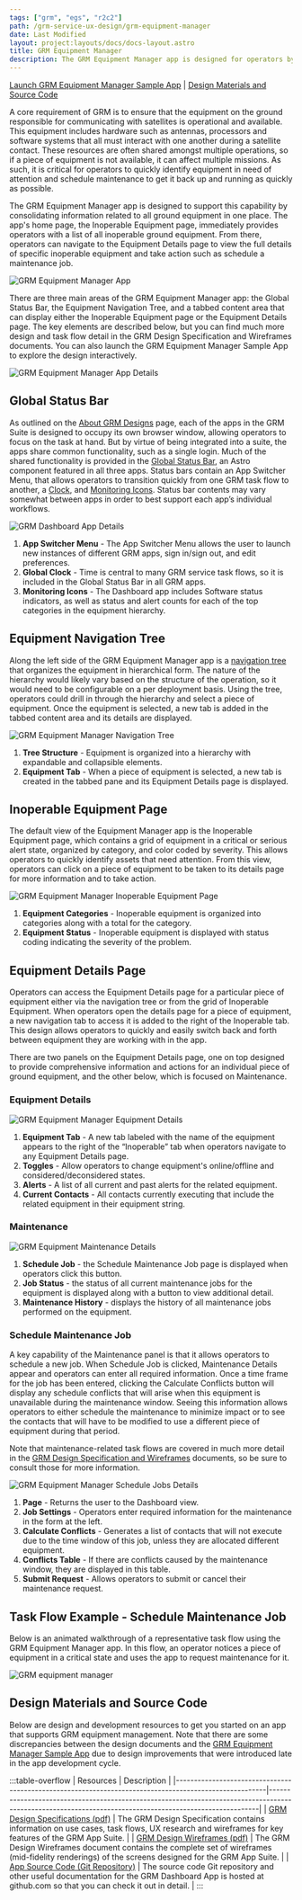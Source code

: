 ```yaml
---
tags: ["grm", "egs", "r2c2"]
path: /grm-service-ux-design/grm-equipment-manager
date: Last Modified
layout: project:layouts/docs/docs-layout.astro
title: GRM Equipment Manager
description: The GRM Equipment Manager app is designed for operators by consolidating information related to all ground equipment in one place.
---
```


[Launch GRM Equipment Manager Sample App](https://grm-equipment-react-ts.netlify.app) | [Design Materials and Source Code](/grm-service-ux-design/grm-equipment-manager/#design-materials-and-source-code)

A core requirement of GRM is to ensure that the equipment on the ground responsible for communicating with satellites is operational and available. This equipment includes hardware such as antennas, processors and software systems that all must interact with one another during a satellite contact. These resources are often shared amongst multiple operations, so if a piece of equipment is not available, it can affect multiple missions. As such, it is critical for operators to quickly identify equipment in need of attention and schedule maintenance to get it back up and running as quickly as possible.

The GRM Equipment Manager app is designed to support this capability by consolidating information related to all ground equipment in one place. The app's home page, the Inoperable Equipment page, immediately provides operators with a list of all inoperable ground equipment. From there, operators can navigate to the Equipment Details page to view the full details of specific inoperable equipment and take action such as schedule a maintenance job.

![GRM Equipment Manager App](/img/case-studies/grm/grm-equipment-manager-app.webp)

There are three main areas of the GRM Equipment Manager app: the Global Status Bar, the Equipment Navigation Tree, and a tabbed content area that can display either the Inoperable Equipment page or the Equipment Details page. The key elements are described below, but you can find much more design and task flow detail in the GRM Design Specification and Wireframes documents. You can also launch the GRM Equipment Manager Sample App to explore the design interactively.

![GRM Equipment Manager App Details](/img/case-studies/grm/grm-equipment-manager-app-details.webp)

## Global Status Bar

As outlined on the [About GRM Designs](/grm-service-ux-design/about-the-grm-designs) page, each of the apps in the GRM Suite is designed to occupy its own browser window, allowing operators to focus on the task at hand. But by virtue of being integrated into a suite, the apps share common functionality, such as a single login. Much of the shared functionality is provided in the [Global Status Bar](/components/global-status-bar), an Astro component featured in all three apps. Status bars contain an App Switcher Menu, that allows operators to transition quickly from one GRM task flow to another, a [Clock](/components/clock), and [Monitoring Icons](/components/icons-and-symbols). Status bar contents may vary somewhat between apps in order to best support each app’s individual workflows.

![GRM Dashboard App Details](/img/case-studies/grm/grm-equipment-manager-global-status-bar-details.webp)

1. **App Switcher Menu** - The App Switcher Menu allows the user to launch new instances of different GRM apps, sign in/sign out, and edit preferences.
2. **Global Clock** - Time is central to many GRM service task flows, so it is included in the Global Status Bar in all GRM apps.
3. **Monitoring Icons** - The Dashboard app includes Software status indicators, as well as status and alert counts for each of the top categories in the equipment hierarchy.

## Equipment Navigation Tree

Along the left side of the GRM Equipment Manager app is a [navigation tree](/components/tree) that organizes the equipment in hierarchical form. The nature of the hierarchy would likely vary based on the structure of the operation, so it would need to be configurable on a per deployment basis. Using the tree, operators could drill in through the hierarchy and select a piece of equipment. Once the equipment is selected, a new tab is added in the tabbed content area and its details are displayed.

![GRM Equipment Manager Navigation Tree](/img/case-studies/grm/grm-equipment-manager-nav-tree-details.webp)

1. **Tree Structure** - Equipment is organized into a hierarchy with expandable and collapsible elements.
2. **Equipment Tab** - When a piece of equipment is selected, a new tab is created in the tabbed pane and its Equipment Details page is displayed.

## Inoperable Equipment Page

The default view of the Equipment Manager app is the Inoperable Equipment page, which contains a grid of equipment in a critical or serious alert state, organized by category, and color coded by severity. This allows operators to quickly identify assets that need attention. From this view, operators can click on a piece of equipment to be taken to its details page for more information and to take action.

![GRM Equipment Manager Inoperable Equipment Page](/img/case-studies/grm/grm-equipment-manager-inop-details.webp)

1. **Equipment Categories** - Inoperable equipment is organized into categories along with a total for the category.
2. **Equipment Status** - Inoperable equipment is displayed with status coding indicating the severity of the problem.

## Equipment Details Page

Operators can access the Equipment Details page for a particular piece of equipment either via the navigation tree or from the grid of Inoperable Equipment. When operators open the details page for a piece of equipment, a new navigation tab to access it is added to the right of the Inoperable tab. This design allows operators to quickly and easily switch back and forth between equipment they are working with in the app.

There are two panels on the Equipment Details page, one on top designed to provide comprehensive information and actions for an individual piece of ground equipment, and the other below, which is focused on Maintenance.

### Equipment Details

![GRM Equipment Manager Equipment Details](/img/case-studies/grm/grm-equipment-manager-equip-det-top-details.webp)

1. **Equipment Tab** - A new tab labeled with the name of the equipment appears to the right of the “Inoperable” tab when operators navigate to any Equipment Details page.
2. **Toggles** - Allow operators to change equipment's online/offline and considered/deconsidered states.
3. **Alerts** - A list of all current and past alerts for the related equipment.
4. **Current Contacts** - All contacts currently executing that include the related equipment in their equipment string.

### Maintenance

![GRM Equipment Maintenance Details](/img/case-studies/grm/grm-equipment-manager-equip-det-maint-details.webp)

1. **Schedule Job** - the Schedule Maintenance Job page is displayed when operators click this button.
2. **Job Status** - the status of all current maintenance jobs for the equipment is displayed along with a button to view additional detail.
3. **Maintenance History** - displays the history of all maintenance jobs performed on the equipment.

### Schedule Maintenance Job

A key capability of the Maintenance panel is that it allows operators to schedule a new job. When Schedule Job is clicked, Maintenance Details appear and operators can enter all required information. Once a time frame for the job has been entered, clicking the Calculate Conflicts button will display any schedule conflicts that will arise when this equipment is unavailable during the maintenance window. Seeing this information allows operators to either schedule the maintenance to minimize impact or to see the contacts that will have to be modified to use a different piece of equipment during that period.

Note that maintenance-related task flows are covered in much more detail in the [GRM Design Specification and Wireframes](/grm-service-ux-design/grm-equipment-manager/#design-materials-and-source-code) documents, so be sure to consult those for more information.

![GRM Equipment Manager Schedule Jobs Details](/img/case-studies/grm/grm-equipment-manager-sched-maint-details.webp)

1. **Page** - Returns the user to the Dashboard view.
2. **Job Settings** - Operators enter required information for the maintenance in the form at the left.
3. **Calculate Conflicts** - Generates a list of contacts that will not execute due to the time window of this job, unless they are allocated different equipment.
4. **Conflicts Table** - If there are conflicts caused by the maintenance window, they are displayed in this table.
5. **Submit Request** - Allows operators to submit or cancel their maintenance request.

## Task Flow Example - Schedule Maintenance Job

Below is an animated walkthrough of a representative task flow using the GRM Equipment Manager app. In this flow, an operator notices a piece of equipment in a critical state and uses the app to request maintenance for it.



<img src="/img/case-studies/grm/grm-equipment-manager-sched-job.gif" alt="GRM equipment manager" />

## Design Materials and Source Code

Below are design and development resources to get you started on an app that supports GRM equipment management. Note that there are some discrepancies between the design documents and the [GRM Equipment Manager Sample App](https://grm-equipment-react-ts.netlify.app) due to design improvements that were introduced late in the app development cycle.

:::table-overflow
| Resources                                                                                             | Description                                                                                                                                             |
|-------------------------------------------------------------------------------------------------------|---------------------------------------------------------------------------------------------------------------------------------------------------------|
| [GRM Design Specifications (pdf)](/pdf/grm-specifications.pdf)                                        | The GRM Design Specification contains information on use cases, task flows, UX research and wireframes for key features of the GRM App Suite.           |
| [GRM Design Wireframes (pdf)](/pdf/grm-wireframes.pdf)                                                | The GRM Design Wireframes document contains the complete set of wireframes (mid-fidelity renderings) of the screens designed for the GRM App Suite.     |
| [App Source Code (Git Repository)](https://github.com/RocketCommunicationsInc/grm-equipment-react-ts) | The source code Git repository and other useful documentation for the GRM Dashboard App is hosted at github.com so that you can check it out in detail. |
:::
